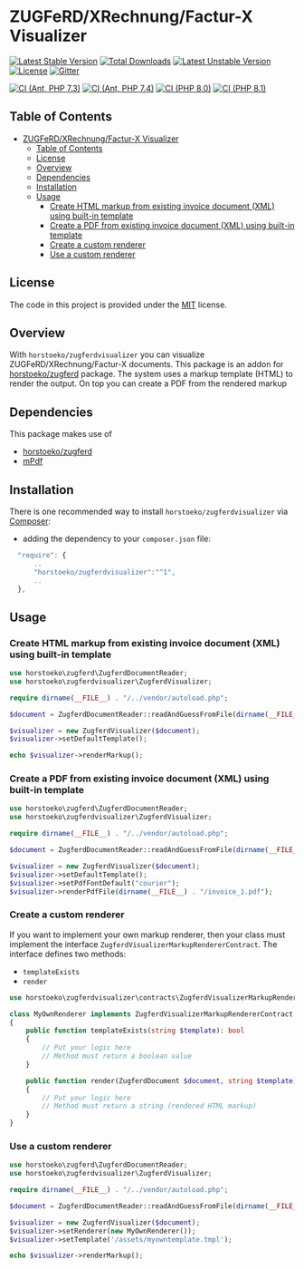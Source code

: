 # ZUGFeRD/XRechnung/Factur-X Visualizer

[![Latest Stable Version](https://poser.pugx.org/horstoeko/zugferdvisualizer/v/stable.png)](https://packagist.org/packages/horstoeko/zugferdvisualizer) [![Total Downloads](https://poser.pugx.org/horstoeko/zugferdvisualizer/downloads.png)](https://packagist.org/packages/horstoeko/zugferdvisualizer) [![Latest Unstable Version](https://poser.pugx.org/horstoeko/zugferdvisualizer/v/unstable.png)](https://packagist.org/packages/horstoeko/zugferdvisualizer) [![License](https://poser.pugx.org/horstoeko/zugferdvisualizer/license.png)](https://packagist.org/packages/horstoeko/zugferdvisualizer) [![Gitter](https://badges.gitter.im/Join%20Chat.svg)](https://gitter.im/horstoeko/zugferdvisualizer)

[![CI (Ant, PHP 7.3)](https://github.com/horstoeko/zugferdvisualizer/actions/workflows/build.php73.ant.yml/badge.svg)](https://github.com/horstoeko/zugferdvisualizer/actions/workflows/build.php73.ant.yml) [![CI (Ant, PHP 7.4)](https://github.com/horstoeko/zugferdvisualizer/actions/workflows/build.php74.ant.yml/badge.svg)](https://github.com/horstoeko/zugferdvisualizer/actions/workflows/build.php74.ant.yml) [![CI (PHP 8.0)](https://github.com/horstoeko/zugferdvisualizer/actions/workflows/build.php80.ant.yml/badge.svg)](https://github.com/horstoeko/zugferdvisualizer/actions/workflows/build.php80.ant.yml) [![CI (PHP 8.1)](https://github.com/horstoeko/zugferdvisualizer/actions/workflows/build.php81.ant.yml/badge.svg)](https://github.com/horstoeko/zugferdvisualizer/actions/workflows/build.php81.ant.yml)

## Table of Contents

- [ZUGFeRD/XRechnung/Factur-X Visualizer](#zugferdxrechnungfactur-x-visualizer)
  - [Table of Contents](#table-of-contents)
  - [License](#license)
  - [Overview](#overview)
  - [Dependencies](#dependencies)
  - [Installation](#installation)
  - [Usage](#usage)
    - [Create HTML markup from existing invoice document (XML) using built-in template](#create-html-markup-from-existing-invoice-document-xml-using-built-in-template)
    - [Create a PDF from existing invoice document (XML) using built-in template](#create-a-pdf-from-existing-invoice-document-xml-using-built-in-template)
    - [Create a custom renderer](#create-a-custom-renderer)
    - [Use a custom renderer](#use-a-custom-renderer)

## License

The code in this project is provided under the [MIT](https://opensource.org/licenses/MIT) license.

## Overview

With `horstoeko/zugferdvisualizer` you can visualize ZUGFeRD/XRechnung/Factur-X documents. This package is an addon for [horstoeko/zugferd](https://github.com/horstoeko/zugferd) package. The system uses a markup template (HTML) to render the output. On top you can create a PDF from the rendered markup

## Dependencies

This package makes use of

- [horstoeko/zugferd](https://github.com/horstoeko/zugferd)
- [mPdf](https://github.com/mpdf/mpdf)

## Installation

There is one recommended way to install `horstoeko/zugferdvisualizer` via [Composer](https://getcomposer.org/):

* adding the dependency to your ``composer.json`` file:

```js
  "require": {
      ..
      "horstoeko/zugferdvisualizer":"^1",
      ..
  },
```

## Usage

### Create HTML markup from existing invoice document (XML) using built-in template

```php
use horstoeko\zugferd\ZugferdDocumentReader;
use horstoeko\zugferdvisualizer\ZugferdVisualizer;

require dirname(__FILE__) . "/../vendor/autoload.php";

$document = ZugferdDocumentReader::readAndGuessFromFile(dirname(__FILE__) . "/invoice_1.xml");

$visualizer = new ZugferdVisualizer($document);
$visualizer->setDefaultTemplate();

echo $visualizer->renderMarkup();
```

### Create a PDF from existing invoice document (XML) using built-in template

```php
use horstoeko\zugferd\ZugferdDocumentReader;
use horstoeko\zugferdvisualizer\ZugferdVisualizer;

require dirname(__FILE__) . "/../vendor/autoload.php";

$document = ZugferdDocumentReader::readAndGuessFromFile(dirname(__FILE__) . "/invoice_1.xml");

$visualizer = new ZugferdVisualizer($document);
$visualizer->setDefaultTemplate();
$visualizer->setPdfFontDefault("courier");
$visualizer->renderPdfFile(dirname(__FILE__) . "/invoice_1.pdf");
```

### Create a custom renderer

If you want to implement your own markup renderer, then your class must implement the interface `ZugferdVisualizerMarkupRendererContract`. The interface defines two methods:

* `templateExists`
* `render`

```php
use horstoeko\zugferdvisualizer\contracts\ZugferdVisualizerMarkupRendererContract;

class MyOwnRenderer implements ZugferdVisualizerMarkupRendererContract
{
    public function templateExists(string $template): bool
    {
        // Put your logic here
        // Method must return a boolean value
    }

    public function render(ZugferdDocument $document, string $template): string
    {
        // Put your logic here
        // Method must return a string (rendered HTML markup)
    }
}
```

### Use a custom renderer

```php
use horstoeko\zugferd\ZugferdDocumentReader;
use horstoeko\zugferdvisualizer\ZugferdVisualizer;

require dirname(__FILE__) . "/../vendor/autoload.php";

$document = ZugferdDocumentReader::readAndGuessFromFile(dirname(__FILE__) . "/invoice_1.xml");

$visualizer = new ZugferdVisualizer($document);
$visualizer->setRenderer(new MyOwnRenderer());
$visualizer->setTemplate('/assets/myowntemplate.tmpl');

echo $visualizer->renderMarkup();
```